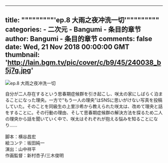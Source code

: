 
---
title: """""""""'ep.8 大雨之夜冲洗一切'"""""""""
categories: 
    - 二次元
    - Bangumi - 条目的章节
author: Bangumi - 条目的章节
comments: false
date: Wed, 21 Nov 2018 00:00:00 GMT
thumbnail: 'http://lain.bgm.tv/pic/cover/c/b9/45/240038_b5j7g.jpg'
---

<div>   
<img src="http://lain.bgm.tv/pic/cover/c/b9/45/240038_b5j7g.jpg" alt="ep.8 大雨之夜冲洗一切" referrerpolicy="no-referrer"><p>自分が二人存在するという思春期症候群を引き起こし、咲太の家にしばらく泊まることになった理央。一方で“もう一人の理央”はSNSに思いがけない写真を投稿していた。そのことを同級生の上里沙希から教えられた咲太は、改めて理央と話をすることに。その行動の理由、そして思春期症候群の解決方法を探るため二人の理央から話を聞いていく中で、咲太はそれぞれが抱える悩みを知ることになり……
<br>
<br>脚本：横谷昌宏
<br>絵コンテ：坂田純一
<br>演出：山中祥平
<br>作画監督：新村杏子/三木俊明</p>  
</div>
            
